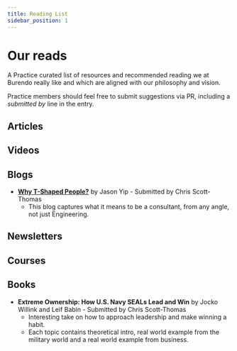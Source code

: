 ```yaml
---
title: Reading List
sidebar_position: 1
---
```


# Our reads

A Practice curated list of resources and recommended reading we at Burendo really like and which are aligned with our philosophy and vision.

Practice members should feel free to submit suggestions via PR, including a _submitted by_ line in the entry.

## Articles


## Videos


## Blogs

- **[Why T-Shaped People?](https://jchyip.medium.com/why-t-shaped-people-e8706198e437)** by Jason Yip - Submitted by Chris Scott-Thomas
    - This blog captures what it means to be a consultant, from any angle, not just Engineering.
   

## Newsletters

    
## Courses


## Books

- **Extreme Ownership: How U.S. Navy SEALs Lead and Win** by Jocko Willink and Leif Babin - Submitted by Chris Scott-Thomas
    - Interesting take on how to approach leadership and make winning a habit.
    - Each topic contains theoretical intro, real world example from the military world and a real world example from business.

